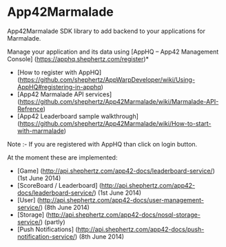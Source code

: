 App42Marmalade
==============

App42Marmalade SDK library to add backend to your applications for Marmalade.

Manage your application and its data using [AppHQ – App42 Management Console] (https://apphq.shephertz.com/register)*

* [How to register with AppHQ] (https://github.com/shephertz/AppWarpDeveloper/wiki/Using-AppHQ#registering-in-apphq)
* [App42 Marmalade API services] (https://github.com/shephertz/App42Marmalade/wiki/Marmalade-API-Refrence)
* [App42 Leaderboard sample walkthrough] (https://github.com/shephertz/App42Marmalade/wiki/How-to-start-with-marmalade)


Note :- If you are registered with AppHQ than click on login button. 

At the moment these are implemented:

 - [Game] (http://api.shephertz.com/app42-docs/leaderboard-service/) (1st June 2014)
 - [ScoreBoard / Leaderboard] (http://api.shephertz.com/app42-docs/leaderboard-service/) (1st June 2014)
 - [User] (http://api.shephertz.com/app42-docs/user-management-service/) (8th June 2014)
 - [Storage] (http://api.shephertz.com/app42-docs/nosql-storage-service/) (partly)
 - [Push Notifications] (http://api.shephertz.com/app42-docs/push-notification-service/) (8th June 2014)
